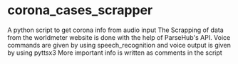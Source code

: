 # corona_cases_scrapper
A python script to get corona info from audio input
The Scrapping of data from the worldmeter website is done with the help of ParseHub's API.
Voice commands are given by using speech_recognition and voice output is given by using pyttsx3
More important info is written as comments in the script
